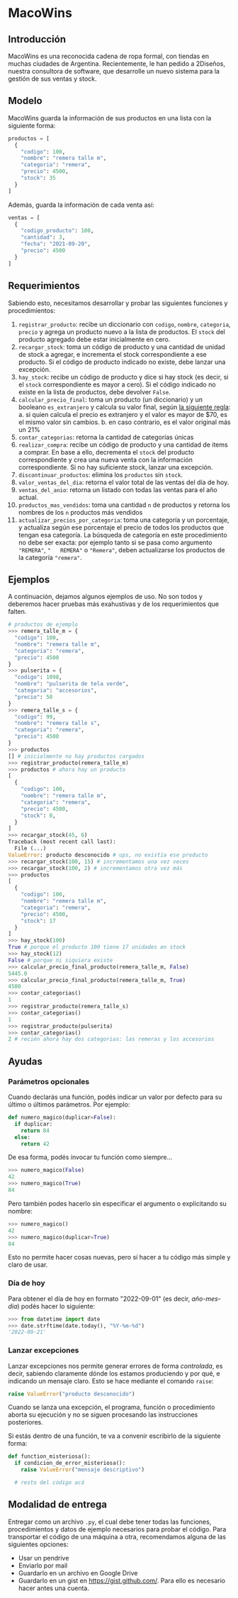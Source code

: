 # MacoWins

## Introducción

MacoWins es una reconocida cadena de ropa formal, con tiendas en muchas ciudades de Argentina. Recientemente, le han pedido a 2Diseños, nuestra consultora de software, que desarrolle un nuevo sistema para la gestión de sus ventas y stock.

## Modelo

MacoWins guarda la información de sus productos en una lista con la siguiente forma:

```python
productos = [
  {
    "codigo": 100,
    "nombre": "remera talle m",
    "categoria": "remera",
    "precio": 4500,
    "stock": 35
  }
]
```

Además, guarda la información de cada venta así:

```python
ventas = [
  {
    "codigo_producto": 100,
    "cantidad": 3,
    "fecha": "2021-09-20",
    "precio": 4500
  }
]
```

## Requerimientos

Sabiendo esto, necesitamos desarrollar y probar las siguientes funciones y procedimientos:

1. `registrar_producto`: recibe un diccionario con `codigo`, `nombre`, `categoria`, `precio` y agrega un producto nuevo a la lista de productos. El `stock` del producto agregado debe estar inicialmente en cero.
1. `recargar_stock`: toma un código de producto y una cantidad de unidad de stock a agregar, e incrementa el stock correspondiente a ese producto. Si el código de producto indicado no existe, debe lanzar una excepción.
1. `hay_stock`: recibe un código de producto y dice si hay stock (es decir, si el `stock`  correspondiente es mayor a cero). Si el código indicado no existe en la lista de productos, debe devolver `False`.
1. `calcular_precio_final`: toma un producto (un diccionario) y un booleano `es_extranjero` y calcula su valor final, según [la siguiente regla](https://www.argentina.gob.ar/reintegrar-impuestos-turistas-extranjeros):
  a. si quien calcula el precio es extranjero y el valor es mayor de $70, es el mismo valor sin cambios.
  b. en caso contrario, es el valor original más un 21%
1. `contar_categorias`: retorna la cantidad de categorías únicas
1. `realizar_compra`: recibe un código de producto y una cantidad de items a comprar. En base a ello, decrementa el `stock` del producto correspondiente y crea una nueva venta con la información correspondiente. Si no hay suficiente stock, lanzar una excepción.
1. `discontinuar_productos`: elimina los `productos` sin `stock`.
1. `valor_ventas_del_dia`: retorna el valor total de las ventas del día de hoy.
1. `ventas_del_anio`: retorna un listado con todas las ventas para el año actual.
1. `productos_mas_vendidos`: toma una cantidad `n` de productos y retorna los nombres de los `n` productos más vendidos
1. `actualizar_precios_por_categoria`: toma una categoría y un porcentaje, y actualiza según ese porcentaje el precio de todos los productos que tengan esa categoría. La búsqueda de categoría en este procedimiento no debe ser exacta: por ejemplo tanto si se pasa como argumento `"REMERA"`, `"   REMERA"` o `"Remera"`, deben actualizarse los productos de la categoría `"remera"`.

## Ejemplos

A continuación, dejamos algunos ejemplos de uso. No son todos y deberemos hacer pruebas más exahustivas y de los requerimientos que falten.


```python
# productos de ejemplo
>>> remera_talle_m = {
  "codigo": 100,
  "nombre": "remera talle m",
  "categoria": "remera",
  "precio": 4500
}
>>> pulserita = {
  "codigo": 1098,
  "nombre": "pulserita de tela verde",
  "categoria": "accesorios",
  "precio": 50
}
>>> remera_talle_s = {
  "codigo": 99,
  "nombre": "remera talle s",
  "categoria": "remera",
  "precio": 4500
}
>>> productos
[] # inicialmente no hay productos cargados
>>> registrar_producto(remera_talle_m)
>>> productos # ahora hay un producto
[
  {
    "codigo": 100,
    "nombre": "remera talle m",
    "categoria": "remera",
    "precio": 4500,
    "stock": 0,
  }
]
>>> recargar_stock(45, 6)
Traceback (most recent call last):
  File (...)
ValueError: producto desconocido # ups, no existía ese producto
>>> recargar_stock(100, 15) # incrementamos una vez veces
>>> recargar_stock(100, 2) # incrementamos otra vez más
>>> productos
[
  {
    "codigo": 100,
    "nombre": "remera talle m",
    "categoria": "remera",
    "precio": 4500,
    "stock": 17
  }
]
>>> hay_stock(100)
True # porque el producto 100 tiene 17 unidades en stock
>>> hay_stock(12)
False # porque ni siquiera existe
>>> calcular_precio_final_producto(remera_talle_m, False)
5445.0
>>> calcular_precio_final_producto(remera_talle_m, True)
4500
>>> contar_categorias()
1
>>> registrar_producto(remera_talle_s)
>>> contar_categorias()
1
>>> registrar_producto(pulserita)
>>> contar_categorias()
2 # recién ahora hay dos categorias: las remeras y los accesorios
```

## Ayudas

### Parámetros opcionales

Cuando declarás una función, podés indicar un valor por defecto para su último o últimos parámetros. Por ejemplo:

```python
def numero_magico(duplicar=False):
  if duplicar:
    return 84
  else:
    return 42
```

De esa forma, podés invocar tu función como siempre...

```python
>>> numero_magico(False)
42
>>> numero_magico(True)
84
```

Pero también podes hacerlo sin especificar el argumento o explicitando su nombre:

```python
>>> numero_magico()
42
>>> numero_magico(duplicar=True)
84
```

Esto no permite hacer cosas nuevas, pero sí hacer a tu código más simple y claro de usar.

### Día de hoy

Para obtener el día de hoy en formato "2022-09-01" (es decir, _año-mes-dia_) podés hacer lo siguiente:

```python
>>> from datetime import date
>>> date.strftime(date.today(), "%Y-%m-%d")
'2022-09-21'
```

### Lanzar excepciones

Lanzar excepciones nos permite generar errores de forma _controlada_, es decir, sabiendo claramente dónde los estamos produciendo y por qué, e indicando un mensaje claro. Esto se hace mediante el comando `raise`:

```python
raise ValueError("producto desconocido")
```

Cuando se lanza una excepción, el programa, función o procedimiento aborta su ejecución y no se siguen procesando las instrucciones posteriores.

Si estás dentro de una función, te va a convenir escribirlo de la siguiente forma:

```python
def function_misteriosa():
  if condicion_de_error_misteriosa():
    raise ValueError("mensaje descriptivo")

  # resto del código acá
```

## Modalidad de entrega

Entregar como un archivo `.py`, el cual debe tener todas las funciones, procedimientos y datos de ejemplo necesarios para probar el código. Para transportar el código de una máquina a otra, recomendamos alguna de las siguientes opciones: 

  * Usar un pendrive
  * Enviarlo por mail 
  * Guardarlo en un archivo en Google Drive
  * Guardarlo en un gist en https://gist.github.com/. Para ello es necesario hacer antes una cuenta. 



